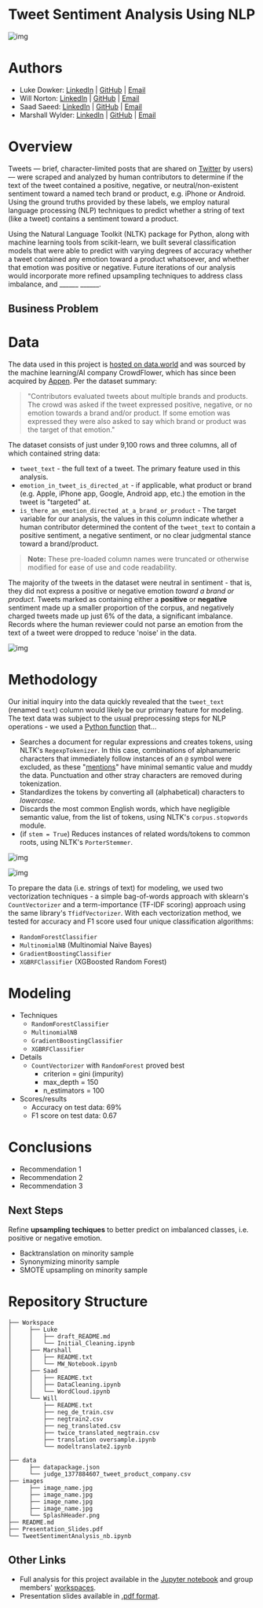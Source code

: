 # Tweet Sentiment Analysis Using NLP

![img](../../images/SplashHeader.png)

# Authors

- Luke Dowker: 
[LinkedIn](https://www.linkedin.com/in/luke-dowker/) |
[GitHub](https://github.com/toastdeini) |
[Email](mailto:lhdowker@gmail.com)
- Will Norton: 
[LinkedIn](https://www.linkedin.com/in/william-norton-jr-43232745/) |
[GitHub](https://github.com/Noptov) |
[Email](mailto:noptov52@yahoo.com)
- Saad Saeed: 
[LinkedIn](https://www.linkedin.com/in/saadsaeed85/) |
[GitHub](https://github.com/ssaeed85) |
[Email](mailto:saadsaeed85@gmail.com)
- Marshall Wylder: 
[LinkedIn](https://www.linkedin.com/in/marshall-wylder-172582159/) |
[GitHub](https://github.com/MarshallWylder) |
[Email](mailto:marshall.wylder@gmail.com)

# Overview

Tweets — brief, character-limited posts that are shared on [Twitter](https://help.twitter.com/en/using-twitter/types-of-tweets) by users) — were scraped and analyzed by human contributors to determine if the text of the tweet contained a positive, negative, or neutral/non-existent sentiment toward a named tech brand or product, e.g. iPhone or Android. Using the ground truths provided by these labels, we employ natural language processing (NLP) techniques to predict whether a string of text (like a tweet) contains a sentiment toward a product. 

Using the Natural Language Toolkit (NLTK) package for Python, along with machine learning tools from scikit-learn, we built several classification models that were able to predict with varying degrees of accuracy whether a tweet contained any emotion toward a product whatsoever, and whether that emotion was positive or negative. Future iterations of our analysis would incorporate more refined upsampling techniques to address class imbalance, and ______ ______.

## Business Problem



# Data

The data used in this project is [hosted on data.world](https://data.world/crowdflower/brands-and-product-emotions) and was sourced by the machine learning/AI company CrowdFlower, which has since been acquired by [Appen](https://appen.com/datasets-resource-center/). Per the dataset summary:

> "Contributors evaluated tweets about multiple brands and products. The crowd was asked if the tweet expressed positive, negative, or no emotion towards a brand and/or product. If some emotion was expressed they were also asked to say which brand or product was the target of that emotion."

The dataset consists of just under 9,100 rows and three columns, all of which contained string data:
- `tweet_text` - the full text of a tweet. The primary feature used in this analysis.
- `emotion_in_tweet_is_directed_at` - if applicable, what product or brand (e.g. Apple, iPhone app, Google, Android app, etc.) the emotion in the tweet is "targeted" at.
- `is_there_an_emotion_directed_at_a_brand_or_product` - The target variable for our analysis, the values in this column indicate whether a human contributor determined the content of the `tweet_text` to contain a positive sentiment, a negative sentiment, or no clear judgmental stance toward a brand/product.

> **Note:** These pre-loaded column names were truncated or otherwise modified for ease of use and code readability.

The majority of the tweets in the dataset were neutral in sentiment - that is, they did not express a positive or negative emotion *toward a brand or product*. Tweets marked as containing either a **positive** or **negative** sentiment made up a smaller proportion of the corpus, and negatively charged tweets made up just 6% of the data, a significant imbalance. Records where the human reviewer could not parse an emotion from the text of a tweet were dropped to reduce 'noise' in the data.

![img](../../images/Sentiment_Distribution.jpg)

# Methodology

Our initial inquiry into the data quickly revealed that the `tweet_text` (renamed `text`) column would likely be our primary feature for modeling. The text data was subject to the usual preprocessing steps for NLP operations - we used a [Python function](../../src/documentParser.py) that...

- Searches a document for regular expressions and creates tokens, using NLTK's `RegexpTokenizer`. In this case, combinations of alphanumeric characters that immediately follow instances of an `@` symbol were excluded, as these "[mentions](https://en.wikipedia.org/wiki/Mention_(blogging)#@_(At_sign))" have minimal semantic value and muddy the data. Punctuation and other stray characters are removed during tokenization.
- Standardizes the tokens by converting all (alphabetical) characters to *lowercase*.
- Discards the most common English words, which have negligible semantic value, from the list of tokens, using NLTK's `corpus.stopwords` module.
- (if `stem = True`) Reduces instances of related words/tokens to common roots, using NLTK's `PorterStemmer`.

![img](../../images/WordFreq_preSW.jpg)

![img](../../images/WordFreq_postSW.jpg)

To prepare the data (i.e. strings of text) for modeling, we used two vectorization techniques - a simple bag-of-words approach with sklearn's `CountVectorizer` and a term-importance (TF-IDF scoring) approach using the same library's `TfidfVectorizer`. With each vectorization method, we tested for accuracy and F1 score used four unique classification algorithms:
- `RandomForestClassifier`
- `MultinomialNB` (Multinomial Naive Bayes)
- `GradientBoostingClassifier`
- `XGBRFClassifier` (XGBoosted Random Forest)


# Modeling

- Techniques
    - `RandomForestClassifier`
    - `MultinomialNB`
    - `GradientBoostingClassifier`
    - `XGBRFClassifier`
- Details 
    - `CountVectorizer` with `RandomForest` proved best
        - criterion = gini (impurity)
        - max_depth = 150
        - n_estimators = 100
- Scores/results
    - Accuracy on test data: 69%
    - F1 score on test data: 0.67

<!--- Normalized confusion matrix image --->

# Conclusions

- Recommendation 1
- Recommendation 2
- Recommendation 3

## Next Steps

Refine **upsampling techiques** to better predict on imbalanced classes, i.e. positive or negative emotion.

- Backtranslation on minority sample
- Synonymizing minority sample
- SMOTE upsampling on minority sample

# Repository Structure
```
├── Workspace  
│     ├── Luke
│     │   ├── draft_README.md
│     │   └── Initial_Cleaning.ipynb
│     ├── Marshall
│     │   ├── README.txt
│     │   └── MW_Notebook.ipynb
│     ├── Saad
│     │   ├── README.txt
│     │   ├── DataCleaning.ipynb
│     │   └── WordCloud.ipynb
│     └── Will
│         ├── README.txt
│         ├── neg_de_train.csv
│         ├── negtrain2.csv
│         ├── neg_translated.csv
│         ├── twice_translated_negtrain.csv
│         ├── translation oversample.ipynb
│         └── modeltranslate2.ipynb
│
├── data
│     ├── datapackage.json
│     └── judge_1377884607_tweet_product_company.csv
├── images
│     ├── image_name.jpg
│     ├── image_name.jpg
│     ├── image_name.jpg
│     ├── image_name.jpg
│     └── SplashHeader.png
├── README.md
├── Presentation_Slides.pdf
└── TweetSentimentAnalysis_nb.ipynb
```

## Other Links

- Full analysis for this project available in the [Jupyter notebook](TweetSentimentAnalysis_nb.ipynb) and group members' [workspaces](../../Workspace).
- Presentation slides available in [.pdf format]().